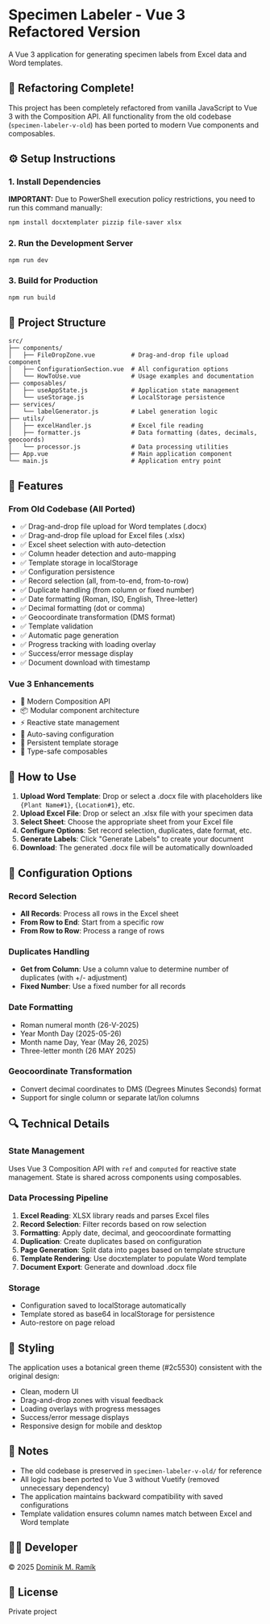 # Specimen Labeler - Vue 3 Refactored Version

A Vue 3 application for generating specimen labels from Excel data and Word templates.

## 🎉 Refactoring Complete!

This project has been completely refactored from vanilla JavaScript to Vue 3 with the Composition API. All functionality from the old codebase (`specimen-labeler-v-old`) has been ported to modern Vue components and composables.

## ⚙️ Setup Instructions

### 1. Install Dependencies

**IMPORTANT:** Due to PowerShell execution policy restrictions, you need to run this command manually:

```bash
npm install docxtemplater pizzip file-saver xlsx
```

### 2. Run the Development Server

```bash
npm run dev
```

### 3. Build for Production

```bash
npm run build
```

## 📁 Project Structure

```
src/
├── components/
│   ├── FileDropZone.vue          # Drag-and-drop file upload component
│   ├── ConfigurationSection.vue  # All configuration options
│   └── HowToUse.vue              # Usage examples and documentation
├── composables/
│   ├── useAppState.js            # Application state management
│   └── useStorage.js             # LocalStorage persistence
├── services/
│   └── labelGenerator.js         # Label generation logic
├── utils/
│   ├── excelHandler.js           # Excel file reading
│   ├── formatter.js              # Data formatting (dates, decimals, geocoords)
│   └── processor.js              # Data processing utilities
├── App.vue                       # Main application component
└── main.js                       # Application entry point
```

## 🚀 Features

### From Old Codebase (All Ported)
- ✅ Drag-and-drop file upload for Word templates (.docx)
- ✅ Drag-and-drop file upload for Excel files (.xlsx)
- ✅ Excel sheet selection with auto-detection
- ✅ Column header detection and auto-mapping
- ✅ Template storage in localStorage
- ✅ Configuration persistence
- ✅ Record selection (all, from-to-end, from-to-row)
- ✅ Duplicate handling (from column or fixed number)
- ✅ Date formatting (Roman, ISO, English, Three-letter)
- ✅ Decimal formatting (dot or comma)
- ✅ Geocoordinate transformation (DMS format)
- ✅ Template validation
- ✅ Automatic page generation
- ✅ Progress tracking with loading overlay
- ✅ Success/error message display
- ✅ Document download with timestamp

### Vue 3 Enhancements
- 🎨 Modern Composition API
- 📦 Modular component architecture
- ⚡ Reactive state management
- 🔄 Auto-saving configuration
- 💾 Persistent template storage
- 🎯 Type-safe composables

## 📖 How to Use

1. **Upload Word Template**: Drop or select a .docx file with placeholders like `{Plant Name#1}`, `{Location#1}`, etc.
2. **Upload Excel File**: Drop or select an .xlsx file with your specimen data
3. **Select Sheet**: Choose the appropriate sheet from your Excel file
4. **Configure Options**: Set record selection, duplicates, date format, etc.
5. **Generate Labels**: Click "Generate Labels" to create your document
6. **Download**: The generated .docx file will be automatically downloaded

## 🔧 Configuration Options

### Record Selection
- **All Records**: Process all rows in the Excel sheet
- **From Row to End**: Start from a specific row
- **From Row to Row**: Process a range of rows

### Duplicates Handling
- **Get from Column**: Use a column value to determine number of duplicates (with +/- adjustment)
- **Fixed Number**: Use a fixed number for all records

### Date Formatting
- Roman numeral month (26-V-2025)
- Year Month Day (2025-05-26)
- Month name Day, Year (May 26, 2025)
- Three-letter month (26 MAY 2025)

### Geocoordinate Transformation
- Convert decimal coordinates to DMS (Degrees Minutes Seconds) format
- Support for single column or separate lat/lon columns

## 🔍 Technical Details

### State Management
Uses Vue 3 Composition API with `ref` and `computed` for reactive state management. State is shared across components using composables.

### Data Processing Pipeline
1. **Excel Reading**: XLSX library reads and parses Excel files
2. **Record Selection**: Filter records based on row selection
3. **Formatting**: Apply date, decimal, and geocoordinate formatting
4. **Duplication**: Create duplicates based on configuration
5. **Page Generation**: Split data into pages based on template structure
6. **Template Rendering**: Use docxtemplater to populate Word template
7. **Document Export**: Generate and download .docx file

### Storage
- Configuration saved to localStorage automatically
- Template stored as base64 in localStorage for persistence
- Auto-restore on page reload

## 🎨 Styling

The application uses a botanical green theme (#2c5530) consistent with the original design:
- Clean, modern UI
- Drag-and-drop zones with visual feedback
- Loading overlays with progress messages
- Success/error message displays
- Responsive design for mobile and desktop

## 📝 Notes

- The old codebase is preserved in `specimen-labeler-v-old/` for reference
- All logic has been ported to Vue 3 without Vuetify (removed unnecessary dependency)
- The application maintains backward compatibility with saved configurations
- Template validation ensures column names match between Excel and Word template

## 👨‍💻 Developer

© 2025 [Dominik M. Ramík](https://dominicweb.eu)

## 📄 License

Private project
